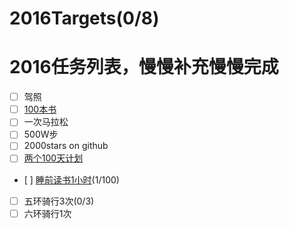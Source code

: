 # 2016Targets(0/8)
# 2016任务列表，慢慢补充慢慢完成
- [ ] 驾照
- [ ] [100本书][2]
- [ ] 一次马拉松
- [ ] 500W步
- [ ] 2000stars on github
- [ ] [两个100天计划][1]
 - [ ] [睡前读书1小时][3]\(1/100)
- [ ] 五环骑行3次(0/3)
- [ ] 六环骑行1次

[1]:	100days
[2]:  100books
[3]:	100days/reading.md
